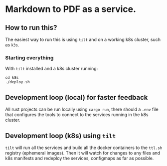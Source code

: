# Markdown to PDF as a service.

## How to run this?

The easiest way to run this is using `tilt` and on a working k8s cluster, such as `k3s`.

### Starting everything

With `tilt` installed and a k8s cluster running:

    cd k8s
    ./deploy.sh


## Development loop (local) for faster feedback

All rust projects can be run locally using `cargo run`, there should a `.env` file that configures the tools to
connect to the services running in the k8s cluster.

## Development loop (k8s) using `tilt`

`tilt` will run all the services and build all the docker containers to the `ttl.sh` registry (ephemeral images).
Then it will watch for changes to any files and k8s manifests and redeploy the services, configmaps as far as possible.